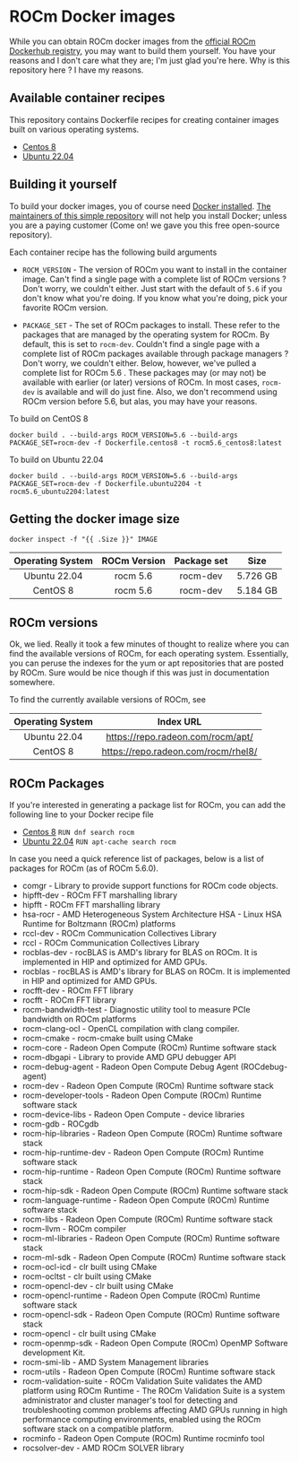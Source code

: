 # ROCm Docker images
While you can obtain ROCm docker images from the [official ROCm Dockerhub registry](https://hub.docker.com/u/rocm), you may want to build them yourself. You have your reasons and I don't care what they are; I'm just glad you're here. Why is this repository here ? I have my reasons.

## Available container recipes
This repository contains Dockerfile recipes for creating container images built on various operating systems. 

* [Centos 8](./Dockerfile.centos8)
* [Ubuntu 22.04](./Dockerfile.ubuntu2204)

## Building it yourself
To build your docker images, you of course need [Docker installed](https://docs.docker.com/engine/install/). [The maintainers of this simple repository](https://www.fluidnumerics.com) will not help you install Docker; unless you are a paying customer (Come on! we gave you this free open-source repository).

Each container recipe has the following build arguments

* `ROCM_VERSION` - The version of ROCm you want to install in the container image. Can't find a single page with a complete list of ROCm versions ? Don't worry, we couldn't either. Just start with the default of `5.6` if you don't know what you're doing. If you know what you're doing, pick your favorite ROCm version.

* `PACKAGE_SET` - The set of ROCm packages to install. These refer to the packages that are managed by the operating system for ROCm. By default, this is set to `rocm-dev`. Couldn't find a single page with a complete list of ROCm packages available through package managers ? Don't worry, we couldn't either. Below, however, we've pulled a complete list for ROCm 5.6 . These packages may (or may not) be available with earlier (or later) versions of ROCm. In most cases, `rocm-dev` is available and will do just fine. Also, we don't recommend using ROCm version before 5.6, but alas, you may have your reasons.


To build on CentOS 8

```
docker build . --build-args ROCM_VERSION=5.6 --build-args PACKAGE_SET=rocm-dev -f Dockerfile.centos8 -t rocm5.6_centos8:latest
```

To build on Ubuntu 22.04

```
docker build . --build-args ROCM_VERSION=5.6 --build-args PACKAGE_SET=rocm-dev -f Dockerfile.ubuntu2204 -t rocm5.6_ubuntu2204:latest
```

## Getting the docker image size

```
docker inspect -f "{{ .Size }}" IMAGE
```

| Operating System | ROCm Version | Package set  | Size      |
| :--------------: | :----------: | :----------: |:--------: |
|   Ubuntu 22.04   | rocm 5.6     | rocm-dev     | 5.726 GB  |
|     CentOS 8     | rocm 5.6     | rocm-dev     | 5.184 GB  |

## ROCm versions
Ok, we lied. Really it took a few minutes of thought to realize where you can find the available versions of ROCm, for each operating system. Essentially, you can peruse the indexes for the yum or apt repositories that are posted by ROCm. Sure would be nice though if this was just in documentation somewhere.

To find the currently available versions of ROCm, see

| Operating System | Index URL                           |
| :--------------: | :---------------------------------: |
| Ubuntu 22.04     | https://repo.radeon.com/rocm/apt/   |
| CentOS 8         | https://repo.radeon.com/rocm/rhel8/ |
## ROCm Packages

If you're interested in generating a package list for ROCm, you  can add the following line to your Docker recipe file

* [Centos 8](./Dockerfile.centos8) `RUN dnf search rocm`
* [Ubuntu 22.04](./Dockerfile.ubuntu2204) `RUN apt-cache search rocm`

In case you need a quick reference list of packages, below is a list of packages for ROCm (as of ROCm 5.6.0). 

* comgr - Library to provide support functions for ROCm code objects.
* hipfft-dev - ROCm FFT marshalling library
* hipfft - ROCm FFT marshalling library
* hsa-rocr - AMD Heterogeneous System Architecture HSA - Linux HSA Runtime for Boltzmann (ROCm) platforms
* rccl-dev - ROCm Communication Collectives Library
* rccl - ROCm Communication Collectives Library
* rocblas-dev - rocBLAS is AMD's library for BLAS on ROCm. It is implemented in HIP and optimized for AMD GPUs.
* rocblas - rocBLAS is AMD's library for BLAS on ROCm. It is implemented in HIP and optimized for AMD GPUs.
* rocfft-dev - ROCm FFT library
* rocfft - ROCm FFT library
* rocm-bandwidth-test - Diagnostic utility tool to measure PCIe bandwidth on ROCm platforms
* rocm-clang-ocl - OpenCL compilation with clang compiler.
* rocm-cmake - rocm-cmake built using CMake
* rocm-core - Radeon Open Compute (ROCm) Runtime software stack
* rocm-dbgapi - Library to provide AMD GPU debugger API
* rocm-debug-agent - Radeon Open Compute Debug Agent (ROCdebug-agent)
* rocm-dev - Radeon Open Compute (ROCm) Runtime software stack
* rocm-developer-tools - Radeon Open Compute (ROCm) Runtime software stack
* rocm-device-libs - Radeon Open Compute - device libraries
* rocm-gdb - ROCgdb
* rocm-hip-libraries - Radeon Open Compute (ROCm) Runtime software stack
* rocm-hip-runtime-dev - Radeon Open Compute (ROCm) Runtime software stack
* rocm-hip-runtime - Radeon Open Compute (ROCm) Runtime software stack
* rocm-hip-sdk - Radeon Open Compute (ROCm) Runtime software stack
* rocm-language-runtime - Radeon Open Compute (ROCm) Runtime software stack
* rocm-libs - Radeon Open Compute (ROCm) Runtime software stack
* rocm-llvm - ROCm compiler
* rocm-ml-libraries - Radeon Open Compute (ROCm) Runtime software stack
* rocm-ml-sdk - Radeon Open Compute (ROCm) Runtime software stack
* rocm-ocl-icd - clr built using CMake
* rocm-ocltst - clr built using CMake
* rocm-opencl-dev - clr built using CMake
* rocm-opencl-runtime - Radeon Open Compute (ROCm) Runtime software stack
* rocm-opencl-sdk - Radeon Open Compute (ROCm) Runtime software stack
* rocm-opencl - clr built using CMake
* rocm-openmp-sdk - Radeon Open Compute (ROCm) OpenMP Software development Kit.
* rocm-smi-lib - AMD System Management libraries
* rocm-utils - Radeon Open Compute (ROCm) Runtime software stack
* rocm-validation-suite - ROCm Validation Suite validates the AMD platform using ROCm Runtime - The ROCm Validation Suite is a system administrator and cluster manager's tool for detecting and troubleshooting common problems affecting AMD GPUs running in high performance computing environments, enabled using the ROCm software stack on a compatible platform.
* rocminfo - Radeon Open Compute (ROCm) Runtime rocminfo tool
* rocsolver-dev - AMD ROCm SOLVER library
